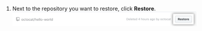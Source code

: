 1. Next to the repository you want to restore, click **Restore**. ![Restore button](/assets/images/help/settings/restore-button.png)
